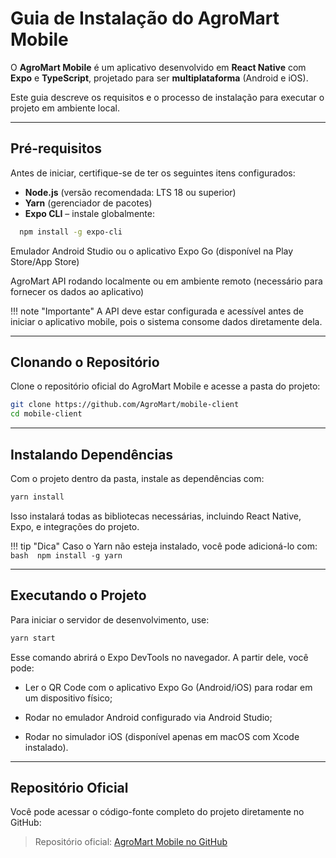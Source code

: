 # Guia de Instalação do AgroMart Mobile

O **AgroMart Mobile** é um aplicativo desenvolvido em **React Native** com **Expo** e **TypeScript**, projetado para ser **multiplataforma** (Android e iOS).  

Este guia descreve os requisitos e o processo de instalação para executar o projeto em ambiente local.

---

## Pré-requisitos

Antes de iniciar, certifique-se de ter os seguintes itens configurados:

- **Node.js** (versão recomendada: LTS 18 ou superior)  
- **Yarn** (gerenciador de pacotes)  
- **Expo CLI** – instale globalmente:  

```bash
  npm install -g expo-cli
```

Emulador Android Studio ou o aplicativo Expo Go (disponível na Play Store/App Store)

AgroMart API rodando localmente ou em ambiente remoto (necessário para fornecer os dados ao aplicativo)

!!! note "Importante"
    A API deve estar configurada e acessível antes de iniciar o aplicativo mobile, pois o sistema consome dados diretamente dela.

---

## Clonando o Repositório
Clone o repositório oficial do AgroMart Mobile e acesse a pasta do projeto:

```bash
git clone https://github.com/AgroMart/mobile-client
cd mobile-client
```

---

## Instalando Dependências
Com o projeto dentro da pasta, instale as dependências com:

```bash
yarn install
```

Isso instalará todas as bibliotecas necessárias, incluindo React Native, Expo, e integrações do projeto.

!!! tip "Dica"
    Caso o Yarn não esteja instalado, você pode adicioná-lo com:
    ```bash 
    npm install -g yarn
    ```

---

## Executando o Projeto
Para iniciar o servidor de desenvolvimento, use:

```bash
yarn start
```
Esse comando abrirá o Expo DevTools no navegador.
A partir dele, você pode:

- Ler o QR Code com o aplicativo Expo Go (Android/iOS) para rodar em um dispositivo físico;

- Rodar no emulador Android configurado via Android Studio;

- Rodar no simulador iOS (disponível apenas em macOS com Xcode instalado).

---

## Repositório Oficial
Você pode acessar o código-fonte completo do projeto diretamente no GitHub:

> Repositório oficial: [AgroMart Mobile no GitHub](https://github.com/AgroMart/mobile-client)